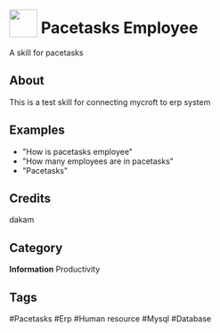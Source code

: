 # <img src="https://raw.githack.com/FortAwesome/Font-Awesome/master/svgs/solid/robot.svg" card_color="#40DBB0" width="50" height="50" style="vertical-align:bottom"/> Pacetasks Employee
A skill for pacetasks

## About
This is a test skill for connecting mycroft to erp system

## Examples
* "How is pacetasks employee"
* "How many employees are in pacetasks"
* "Pacetasks"

## Credits
dakam

## Category
**Information**
Productivity

## Tags
#Pacetasks
#Erp
#Human resource
#Mysql
#Database

